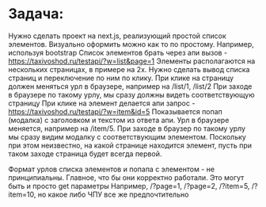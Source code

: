 # Задача:
Нужно сделать проект на next.js, реализующий простой список элементов. Визуально оформить можно как то по простому. Например, используя bootstrap
Список элементов брать через апи вызов - https://taxivoshod.ru/testapi/?w=list&page=1
Элементы располагаются на нескольких страницах, в примере на 2х. Нужно сделать вывод списка страниц и переключение по ним по клику.
При клике на страницу должен меняться урл в браузере, например на /list/1, /list/2
При заходе в браузере по такому урлу, мы сразу должны видеть соответствующую страницу
При клике на элемент делается апи запрос - https://taxivoshod.ru/testapi/?w=item&id=5
Показывается попап (модалка) с заголовком и текстом из ответа апи. Урл в браузере меняется, например на /item/5.
При заходе в браузер по такому урлу мы сразу видим модалку с соответствующим элементом. Поскольку при этом неизвестно, на какой странице находится элемент, пусть при таком заходе страница будет всегда первой.

Формат урлов списка элементов и попапа с элементом - не принципиальны. Главное, что бы они корректно работали.
Это могут быть и просто get параметры
Например, /?page=1, /?page=2, /?item=5, /?item=10, но какое либо ЧПУ все же предпочтительно
